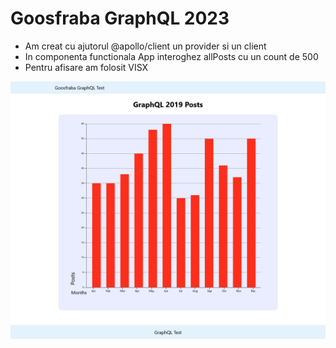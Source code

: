 # Goosfraba GraphQL 2023

- Am creat cu ajutorul @apollo/client un provider si un client
- In componenta functionala App interoghez allPosts cu un count de 500
- Pentru afisare am folosit VISX

 <img src="https://github.com/Matei87/goosfraba-test/blob/master/public/test.png" title="goosfraba">
